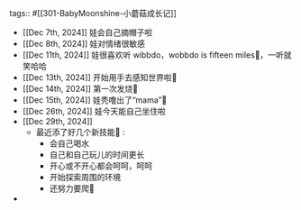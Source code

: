 tags:: #[[301-BabyMoonshine-小蘑菇成长记]]

- [[Dec 7th, 2024]] 娃会自己摘帽子啦
- [[Dec 8th, 2024]] 娃对情绪很敏感
- [[Dec 11th, 2024]] 娃很喜欢听 wibbdo，wobbdo is fifteen miles🤣，一听就笑哈哈
- [[Dec 13th, 2024]] 开始用手去感知世界啦🤣
- [[Dec 14th, 2024]] 第一次发烧🤒
- [[Dec 15th, 2024]] 娃秃噜出了“mama”🤣
- [[Dec 26th, 2024]] 娃今天能自己坐住啦
- [[Dec 29th, 2024]]
	- 最近添了好几个新技能🤣 :
		- 会自己喝水
		- 自己和自己玩儿的时间更长
		- 开心或不开心都会呵呵，呵呵
		- 开始探索周围的环境
		- 还努力要爬🐸
-